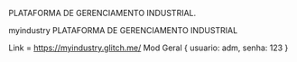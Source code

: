 PLATAFORMA DE GERENCIAMENTO INDUSTRIAL.

myindustry
PLATAFORMA DE GERENCIAMENTO INDUSTRIAL

Link = https://myindustry.glitch.me/
Mod
Geral { usuario: adm, senha: 123 }